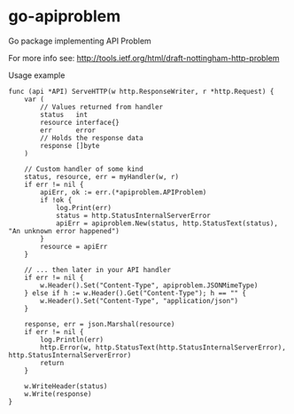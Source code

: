 go-apiproblem
=============

Go package implementing API Problem

For more info see: http://tools.ietf.org/html/draft-nottingham-http-problem

Usage example

	func (api *API) ServeHTTP(w http.ResponseWriter, r *http.Request) {
		var (
			// Values returned from handler
			status   int
			resource interface{}
			err      error
			// Holds the response data
			response []byte
		)

		// Custom handler of some kind
		status, resource, err = myHandler(w, r)
		if err != nil {
			apiErr, ok := err.(*apiproblem.APIProblem)
			if !ok {
				log.Print(err)
				status = http.StatusInternalServerError
				apiErr = apiproblem.New(status, http.StatusText(status), "An unknown error happened")
			}
			resource = apiErr
		}

		// ... then later in your API handler
		if err != nil {
			w.Header().Set("Content-Type", apiproblem.JSONMimeType)
		} else if h := w.Header().Get("Content-Type"); h == "" {
			w.Header().Set("Content-Type", "application/json")
		}

		response, err = json.Marshal(resource)
		if err != nil {
			log.Println(err)
			http.Error(w, http.StatusText(http.StatusInternalServerError), http.StatusInternalServerError)
			return
		}

		w.WriteHeader(status)
		w.Write(response)
	}
